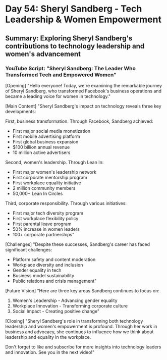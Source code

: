# Day 54: Sheryl Sandberg - Tech Leadership & Women Empowerment
## Summary: Exploring Sheryl Sandberg's contributions to technology leadership and women's advancement

### YouTube Script: "Sheryl Sandberg: The Leader Who Transformed Tech and Empowered Women"

[Opening]
"Hello everyone! Today, we're examining the remarkable journey of Sheryl Sandberg, who transformed Facebook's business operations and became a leading voice for women in technology."

[Main Content]
"Sheryl Sandberg's impact on technology reveals three key developments:

First, business transformation. Through Facebook, Sandberg achieved:
- First major social media monetization
- First mobile advertising platform
- First global business expansion
- $100 billion annual revenue
- 10 million active advertisers

Second, women's leadership. Through Lean In:
- First major women's leadership network
- First corporate mentorship program
- First workplace equality initiative
- 2 million community members
- 50,000+ Lean In Circles

Third, corporate responsibility. Through various initiatives:
- First major tech diversity program
- First workplace flexibility policy
- First parental leave program
- 50% increase in women leaders
- 100+ corporate partnerships"

[Challenges]
"Despite these successes, Sandberg's career has faced significant challenges:
- Platform safety and content moderation
- Workplace diversity and inclusion
- Gender equality in tech
- Business model sustainability
- Public relations and crisis management"

[Future Vision]
"Here are three key areas Sandberg continues to focus on:

1. Women's Leadership - Advancing gender equality
2. Workplace Innovation - Transforming corporate culture
3. Social Impact - Creating positive change"

[Closing]
"Sheryl Sandberg's role in transforming both technology leadership and women's empowerment is profound. Through her work in business and advocacy, she continues to influence how we think about leadership and equality in the workplace.

Don't forget to like and subscribe for more insights into technology leaders and innovation. See you in the next video!" 